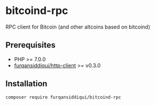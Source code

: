 # bitcoind-rpc

RPC client for Bitcoin (and other altcoins based on bitcoind)

## Prerequisites

* PHP >= 7.0.0
* [furqansiddiqui/http-client](https://github.com/furqansiddiqui/http-client) >= v0.3.0

## Installation

`composer require furqansiddiqui/bitcoind-rpc`